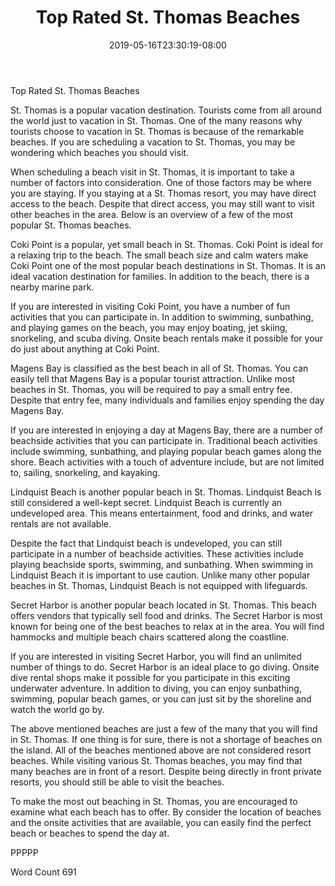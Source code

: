 ﻿---
title: "Top Rated St. Thomas Beaches"
date: 2019-05-16T23:30:19-08:00
description: "St. Thomas Vacations Tips for Web Success"
featured_image: "/images/St. Thomas Vacations.jpg"
tags: ["St. Thomas Vacations"]
---

Top Rated St. Thomas Beaches

St. Thomas is a popular vacation destination. Tourists come from all around the world just to vacation in St. Thomas.  One of the many reasons why tourists choose to vacation in St. Thomas is because of the remarkable beaches.  If you are scheduling a vacation to St. Thomas, you may be wondering which beaches you should visit.  

When scheduling a beach visit in St. Thomas, it is important to take a number of factors into consideration. One of those factors may be where you are staying.  If you staying at a St. Thomas resort, you may have direct access to the beach.  Despite that direct access, you may still want to visit other beaches in the area.  Below is an overview of a few of the most popular St. Thomas beaches.

Coki Point is a popular, yet small beach in St. Thomas.  Coki Point is ideal for a relaxing trip to the beach.  The small beach size and calm waters make Coki Point one of the most popular beach destinations in St. Thomas.  It is an ideal vacation destination for families.  In addition to the beach, there is a nearby marine park.  

If you are interested in visiting Coki Point, you have a number of fun activities that you can participate in.  In addition to swimming, sunbathing, and playing games on the beach, you may enjoy boating, jet skiing, snorkeling, and scuba diving. Onsite beach rentals make it possible for your do just about anything at Coki Point.

Magens Bay is classified as the best beach in all of St. Thomas.  You can easily tell that Magens Bay is a popular tourist attraction. Unlike most beaches in St. Thomas, you will be required to pay a small entry fee. Despite that entry fee, many individuals and families enjoy spending the day Magens Bay.  

If you are interested in enjoying a day at Magens Bay, there are a number of beachside activities that you can participate in. Traditional beach activities include swimming, sunbathing, and playing popular beach games along the shore.  Beach activities with a touch of adventure include, but are not limited to, sailing, snorkeling, and kayaking.  

Lindquist Beach is another popular beach in St. Thomas. Lindquist Beach is still considered a well-kept secret.  Lindquist Beach is currently an undeveloped area.  This means entertainment, food and drinks, and water rentals are not available.  

Despite the fact that Lindquist beach is undeveloped, you can still participate in a number of beachside activities.  These activities include playing beachside sports, swimming, and sunbathing. When swimming in Lindquist Beach it is important to use caution.  Unlike many other popular beaches in St. Thomas, Lindquist Beach is not equipped with lifeguards. 

Secret Harbor is another popular beach located in St. Thomas. This beach offers vendors that typically sell food and drinks.  The Secret Harbor is most known for being one of the best beaches to relax at in the area.  You will find hammocks and multiple beach chairs scattered along the coastline. 

If you are interested in visiting Secret Harbor, you will find an unlimited number of things to do.  Secret Harbor is an ideal place to go diving.  Onsite dive rental shops make it possible for you participate in this exciting underwater adventure.  In addition to diving, you can enjoy sunbathing, swimming, popular beach games, or you can just sit by the shoreline and watch the world go by.  

The above mentioned beaches are just a few of the many that you will find in St. Thomas.  If one thing is for sure, there is not a shortage of beaches on the island. All of the beaches mentioned above are not considered resort beaches.  While visiting various St. Thomas beaches, you may find that many beaches are in front of a resort.  Despite being directly in front private resorts, you should still be able to visit the beaches.  

To make the most out beaching in St. Thomas, you are encouraged to examine what each beach has to offer. By consider the location of beaches and the onsite activities that are available, you can easily find the perfect beach or beaches to spend the day at.  

PPPPP

Word Count 691

